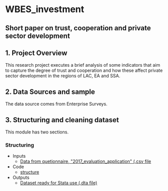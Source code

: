 # WBES_investment
## Short paper on trust, cooperation and private sector development

## 1. Project Overview
This research project executes a brief analysis of some indicators that aim to capture the degree of trust and cooperation and how these affect private sector development in the regions of LAC, EA and SSA.

## 2. Data Sources and sample
The data source comes from Enterprise Surveys.

## 3. Structuring and cleaning dataset

This module has two sections.

### Structuring
- Inputs
  - [Data from quetionnaire, "2017_evaluation_application" (.csv file](https://github.com/ergoro/2017_tbb_eval_application/blob/master/2017_evaluation_application.csv)
- Code
  - [structure](https://github.com/ergoro/2017_tbb_eval_application/blob/master/2017_app_eval_structure.do)
- Outputs
  - [Dataset ready for Stata use (.dta file)](https://github.com/ergoro/2017_tbb_eval_application/blob/master/2017_application_eval.dta)
